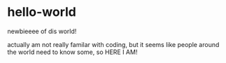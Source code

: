 # hello-world
newbieeee of dis world!

actually am not really familar with coding, but it seems like people around the world need to know some, so HERE I AM!
